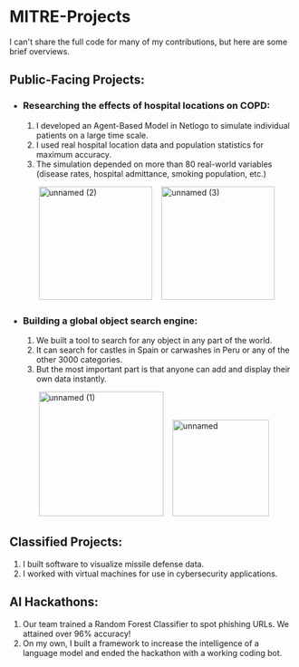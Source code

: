 # MITRE-Projects
I can't share the full code for many of my contributions, but here are some brief overviews.

## Public-Facing Projects:
- ### Researching the effects of hospital locations on COPD: 
    1. I developed an Agent-Based Model in Netlogo to simulate individual patients on a large time scale.
    2. I used real hospital location data and population statistics for maximum accuracy.
    3. The simulation depended on more than 80 real-world variables (disease rates, hospital admittance, smoking population, etc.)
       
ㅤㅤㅤㅤ<img src="https://github.com/NoahBSchwartz/MITRE-Projects/assets/44248582/14b81f23-80bb-4985-b2c2-f8c643991ec8" width="200" alt="unnamed (2)">
ㅤ<img src="https://github.com/NoahBSchwartz/MITRE-Projects/assets/44248582/cb028d20-261f-4d22-a170-df253deaa556" width="200" alt="unnamed (3)">

- ### Building a global object search engine:
    1. We built a tool to search for any object in any part of the world.
    2. It can search for castles in Spain or carwashes in Peru or any of the other 3000 categories.
    3. But the most important part is that anyone can add and display their own data instantly. 
       
ㅤㅤㅤㅤ<img src="https://github.com/NoahBSchwartz/MITRE-Projects/assets/44248582/e43d5d90-9a90-411c-9a07-2a2fdf2a5589" width="220" alt="unnamed (1)">
ㅤ<img src="https://github.com/NoahBSchwartz/MITRE-Projects/assets/44248582/6bbb124b-ad05-4072-8dce-5b1a3407e93b" width="170" alt="unnamed">


## Classified Projects:
1. I built software to visualize missile defense data.
2. I worked with virtual machines for use in cybersecurity applications.

## AI Hackathons:
1. Our team trained a Random Forest Classifier to spot phishing URLs. We attained over 96% accuracy!
2. On my own, I built a framework to increase the intelligence of a language model and ended the hackathon with a working coding bot. 
